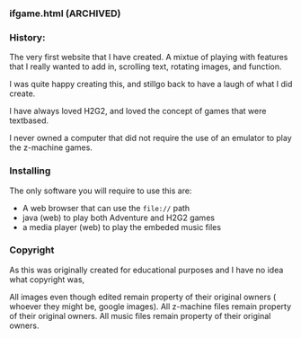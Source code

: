 ### ifgame.html (ARCHIVED)


### History:
The very first website that I have created.
A mixtue of playing with features that I really wanted to add in, scrolling text, rotating images,
and function.

I was quite happy creating this, and stillgo back to have a laugh of what I did create.

I have always loved H2G2, and loved the concept of games that were textbased.

I never owned a computer that did not require the use of an emulator to play the z-machine games.


### Installing

The only software you will require to use this are:
 * A web browser that can use the `file://` path
 * java (web) to play both Adventure and H2G2 games
 * a media player (web) to play the embeded music files

### Copyright

As this was originally created for educational purposes and I have no idea what copyright was,

All images even though edited remain property of their original owners ( whoever they might be, google images).
All z-machine files remain property of their original owners.
All music files remain property of their original owners.



